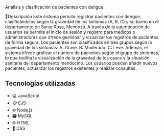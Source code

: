 Análisis y clasificación de pacientes con dengue

📝Descripción
Este sistema permite registrar pacientes con dengue, clasificándolos según la gravedad de los síntomas (A, B, C) y su barrio en el departamento de Santa Rosa, Mendoza. A través de la autenticación de usuarios se permite el inicio de sesión y registro para médicos o administradores que ofrece gestionar y visualizar los registros de pacientes de forma segura.
Los pacientes son clasificados en tres grupos según la gravedad de los síntomas:
A: Grave.
B: Moderado.
C: Leve.
Además, el sistema ofrece graficar el número de pacientes según el grupo de síntomas, lo que facilita la visualización de la gravedad de los casos y la situación sanitaria del departamento mendocino.
Los usuarios pueden añadir nuevos pacientes, actualizar los registros existentes y realizar consultas .
## Tecnologías utilizadas
- 💻 JavaScript
- 📋 EJS:
- 🌐 Node.js
- 🗃️ MySQL
- 🌐 HTML
- 🎨 CSS

